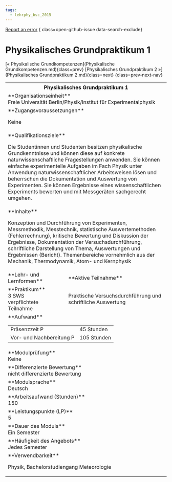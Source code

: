 ```yaml
---
tags:
  - lehrphy_bsc_2015
---
```

[Report an error](https://github.com/SGSSGene/FUB-SUP/issues/new?title=Error%20in%20%22Physikalisches%20Grundpraktikum%201%22&body=There%20seems%20to%20be%20an%20error%20in%20module%20%22Physikalisches%20Grundpraktikum%201%22%2E%0A%0A%3CDescribe%20here%20a%20slightly%20more%20detailed%20description%20of%20what%20is%20wrong%3E&labels=bug)
{ class=open-github-issue data-search-exclude}

# Physikalisches Grundpraktikum 1

[« Physikalische Grundkompetenzen](Physikalische Grundkompetenzen.md){class=prev}
[Physikalisches Grundpraktikum 2 »](Physikalisches Grundpraktikum 2.md){class=next}
{class=prev-next-nav}

<table markdown id="moduledesc">
<tr markdown class="moduledesc_head"><th colspan="2">Physikalisches Grundpraktikum 1 </th></tr>
<tr markdown><td colspan="2">**Organisationseinheit**   <br>Freie Universität Berlin/Physik/Institut für Experimentalphysik</td></tr>


<tr markdown><td colspan="2">**Zugangsvoraussetzungen** <br>

Keine


</td></tr>
<tr markdown><td colspan="2">**Qualifikationsziele**    <br>

Die Studentinnen und Studenten besitzen physikalische Grundkenntnisse und
können diese auf konkrete naturwissenschaftliche Fragestellungen anwenden.
Sie können einfache experimentelle Aufgaben im Fach Physik unter Anwendung
naturwissenschaftlicher Arbeitsweisen lösen und beherrschen die
Dokumentation und Auswertung von Experimenten. Sie können Ergebnisse eines
wissenschaftlichen Experiments bewerten und mit Messgeräten sachgerecht
umgehen.


</td></tr>
<tr markdown><td colspan="2">**Inhalte**                <br>

Konzeption und Durchführung von Experimenten, Messmethodik, Messtechnik,
statistische Auswertemethoden (Fehlerrechnung), kritische Bewertung und
Diskussion der Ergebnisse, Dokumentation der Versuchsdurchführung,
schriftliche Darstellung von Thema, Auswertungen und Ergebnissen (Bericht).
Themenbereiche vornehmlich aus der Mechanik, Thermodynamik, Atom- und
Kernphysik


</td></tr>

<tr markdown><td>**Lehr- und Lernformen**</td><td>**Aktive Teilnahme**</td></tr>
<tr markdown><td> **Praktikum** <br>3 SWS <br> verpflichtete Teilnahme</td><td>

Praktische Versuchsdurchführung und schriftliche Auswertung
</td></tr>
<tr markdown><td colspan="2">**Aufwand**                <br>
<table class="aufwand_table">
<tr><td>Präsenzzeit P</td><td>45 Stunden</td></tr>
<tr><td>Vor- und Nachbereitung P</td><td>105 Stunden</td></tr>
</table>

</td></tr>
<tr markdown><td colspan="2">**Modulprüfung**             <br>Keine


</td></tr>
<tr markdown><td colspan="2">**Differenzierte Bewertung** <br>nicht differenzierte Bewertung

</td></tr>
<tr markdown><td colspan="2">**Modulsprache**             <br>Deutsch</td></tr>
<tr markdown><td colspan="2">**Arbeitsaufwand (Stunden)** <br>150</td></tr>
<tr markdown><td colspan="2">**Leistungspunkte (LP)**     <br>5</td></tr>
<tr markdown><td colspan="2">**Dauer des Moduls**         <br>Ein Semester</td></tr>
<tr markdown><td colspan="2">**Häufigkeit des Angebots**  <br>Jedes Semester</td></tr>
<tr markdown><td colspan="2">**Verwendbarkeit**           <br>

Physik, Bachelorstudiengang Meteorologie


</td></tr>


</table>
